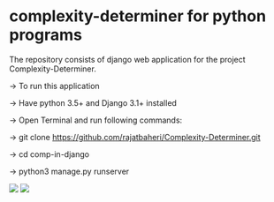 # complexity-determiner for python programs

The repository consists of django web application for the project Complexity-Determiner.

-> To run this application

-> Have python 3.5+ and Django 3.1+ installed

-> Open Terminal and run following commands:

   -> git clone https://github.com/rajatbaheri/Complexity-Determiner.git
   
   -> cd comp-in-django
   
   -> python3 manage.py runserver
   
  <img src="https://github.com/rajatbaheri/Complexity-Determiner/blob/homepage/compx/static/images/main1.png">

<img src="https://github.com/rajatbaheri/Complexity-Determiner/blob/homepage/compx/static/images/middle.png">
